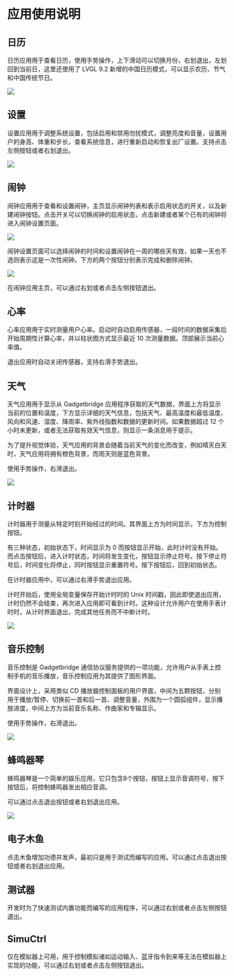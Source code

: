 # 应用使用说明

## 日历

日历应用用于查看日历，使用手势操作，上下滑动可以切换月份，右划退出，左划回到当前日，这里还使用了 LVGL 9.2 新增的中国日历模式，可以显示农历、节气和中国传统节日。

![](assets/calendar.jpg)

## 设置

设置应用用于调整系统设置，包括启用和禁用勿扰模式，调整亮度和音量，设置用户的身高、体重和步长，查看系统信息，进行重新启动和恢复出厂设置。支持点击左侧按钮或者右划退出。

![](assets/settings.jpg)

## 闹钟

闹钟应用用于查看和设置闹钟，主页显示闹钟列表和表示启用状态的开关，以及新建闹钟按钮。点击开关可以切换闹钟的启用状态，点击新建或者某个已有的闹钟将进入闹钟设置页面。

![](assets/alarm_list.jpg)

闹钟设置页面可以选择闹钟的时间和设置闹钟在一周的哪些天有效，如果一天也不选则表示这是一次性闹钟。下方的两个按钮分别表示完成和删除闹钟。

![](assets/alarm_set.jpg)

在闹钟应用主页，可以通过右划或者点击左侧按钮退出。

## 心率

心率应用用于实时测量用户心率。启动时自动启用传感器，一段时间的数据采集后开始周期性计算心率，并以柱状图方式显示最近 10 次测量数据。顶部展示当前心率值。

退出应用时自动关闭传感器，支持右滑手势退出。

## 天气

天气应用用于显示从 Gadgetbridge 应用程序获取的天气数据，界面上方将显示当前的位置和温度，下方显示详细的天气信息，包括天气、最高温度和最低温度、风向和风速、湿度、降雨率、紫外线指数和数据的更新时间。如果数据超过 12 个小时未更新，或者无法获取有效天气信息，则显示一条消息用于提示。

为了提升视觉体验，天气应用的背景会随着当前天气的变化而改变，例如晴天白天时，天气应用将拥有橙色背景，而雨天则是蓝色背景。

使用手势操作，右滑退出。

![](assets/weather.jpg)

## 计时器

计时器用于测量从特定时刻开始经过的时间。其界面上方为时间显示，下方为控制按钮。

有三种状态，初始状态下，时间显示为 0 而按钮显示开始，此时计时没有开始。而点击按钮后，进入计时状态，时间将发生变化，按钮显示停止符号。按下停止符号后，时间变化将停止，同时按钮显示重置符号。按下按钮后，回到初始状态。

在计时器应用中，可以通过右滑手势退出应用。

计时开始后，使用全局变量保存开始计时时的 Unix 时间戳，因此即使退出应用，计时仍然不会结束，再次进入应用即可看到计时。这种设计允许用户在使用手表计时时，从计时界面退出，完成其他任务而不中断计时。

![](assets/timer.jpg)

## 音乐控制

音乐控制是 Gadgetbridge 通信协议服务提供的一项功能，允许用户从手表上控制手机的音乐播放，音乐控制应用为其提供了图形界面。

界面设计上，采用类似 CD 播放器控制面板的用户界面，中间为五颗按钮，分别用于播放/暂停、切换前一首和后一首、调整音量，外围为一个圆弧组件，显示播放进度，中间上方为当前音乐名称、作曲家和专辑显示。

使用手势操作，右滑退出。

![](assets/music_control.jpg)

## 蜂鸣器琴

蜂鸣器琴是一个简单的娱乐应用，它只包含8个按钮，按钮上显示音调符号，按下按钮后，将控制蜂鸣器发出相应音调。

可以通过点击退出按钮或者右划退出应用。

![](assets/buzzer_piano.jpg)

## 电子木鱼

点击木鱼增加功德并发声，最初只是用于测试而编写的应用。可以通过点击退出按钮或者右划退出应用。

## 测试器

开发时为了快速测试内置功能而编写的应用程序，可以通过右划或者点击左侧按钮退出。

## SimuCtrl

仅在模拟器上可用，用于控制模拟诸如运动输入、蓝牙指令到来等无法在模拟器上实现的功能，可以通过右划或者点击左侧按钮退出。
